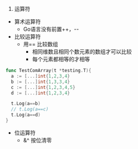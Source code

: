 1. 运算符

- 算术运算符
  - Go语言没有前置++，--
- 比较运算符
  - 用== 比较数组
    - 相同维数且相同个数元素的数组才可以比较
    - 每个元素都相等的才相等

~~~go
func TestComArray(t *testing.T){
  a := [...]int{1,2,3,4}
  b := [...]int{1,3,3,4}
  c := [...]int{1,2,3,4,5}
  d := [...]int{1,2,3,4}

  t.Log(a==b)
  // t.Log(a==c)
  t.Log(a==d)
}
~~~

- 位运算符
  - &^ 按位清零
